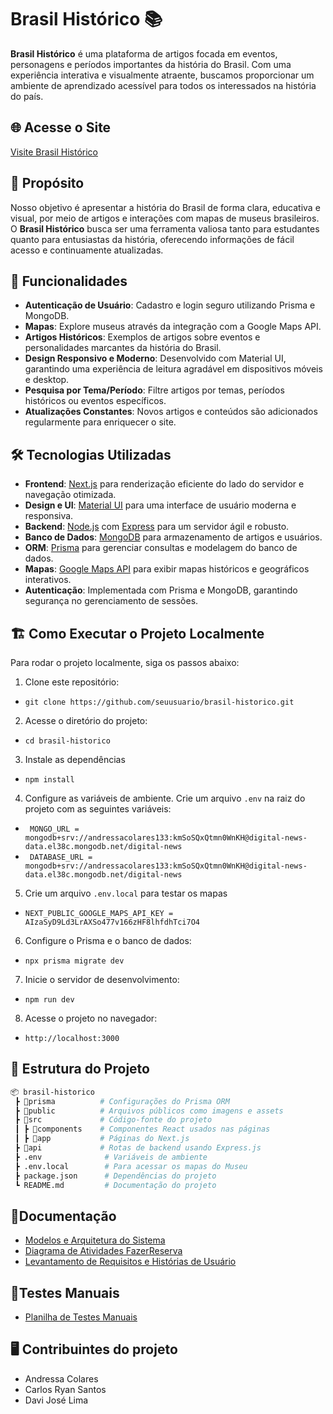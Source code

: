 # Brasil Histórico 📚

**Brasil Histórico** é uma plataforma de artigos focada em eventos, personagens e períodos importantes da história do Brasil. Com uma experiência interativa e visualmente atraente, buscamos proporcionar um ambiente de aprendizado acessível para todos os interessados na história do país.

## 🌐 Acesse o Site
[Visite Brasil Histórico](https://digital-news-app-one.vercel.app/)

## 🎯 Propósito

Nosso objetivo é apresentar a história do Brasil de forma clara, educativa e visual, por meio de artigos  e interações com mapas de museus brasileiros. O **Brasil Histórico** busca ser uma ferramenta valiosa tanto para estudantes quanto para entusiastas da história, oferecendo informações de fácil acesso e continuamente atualizadas.

## 🚀 Funcionalidades

- **Autenticação de Usuário**: Cadastro e login seguro utilizando Prisma e MongoDB.
- **Mapas**: Explore museus através da integração com a Google Maps API.
- **Artigos Históricos**: Exemplos de artigos sobre eventos e personalidades marcantes da história do Brasil.
- **Design Responsivo e Moderno**: Desenvolvido com Material UI, garantindo uma experiência de leitura agradável em dispositivos móveis e desktop.
- **Pesquisa por Tema/Período**: Filtre artigos por temas, períodos históricos ou eventos específicos.
- **Atualizações Constantes**: Novos artigos e conteúdos são adicionados regularmente para enriquecer o site.

## 🛠️ Tecnologias Utilizadas

- **Frontend**: [Next.js](https://nextjs.org/) para renderização eficiente do lado do servidor e navegação otimizada.
- **Design e UI**: [Material UI](https://mui.com/) para uma interface de usuário moderna e responsiva.
- **Backend**: [Node.js](https://nodejs.org/) com [Express](https://expressjs.com/) para um servidor ágil e robusto.
- **Banco de Dados**: [MongoDB](https://www.mongodb.com/) para armazenamento de artigos e usuários.
- **ORM**: [Prisma](https://www.prisma.io/) para gerenciar consultas e modelagem do banco de dados.
- **Mapas**: [Google Maps API](https://developers.google.com/maps) para exibir mapas históricos e geográficos interativos.
- **Autenticação**: Implementada com Prisma e MongoDB, garantindo segurança no gerenciamento de sessões.

## 🏗️ Como Executar o Projeto Localmente

Para rodar o projeto localmente, siga os passos abaixo:

1. Clone este repositório:
  - ``git clone https://github.com/seuusuario/brasil-historico.git``
2. Acesse o diretório do projeto:
- ```cd brasil-historico```
3. Instale as dependências
-  ```npm install```
4. Configure as variáveis de ambiente. Crie um arquivo ```.env``` na raiz do projeto com as seguintes variáveis:
- `` MONGO_URL = mongodb+srv://andressacolares133:kmSoSQxQtmn0WnKH@digital-news-data.el38c.mongodb.net/digital-news``
- `` DATABASE_URL = mongodb+srv://andressacolares133:kmSoSQxQtmn0WnKH@digital-news-data.el38c.mongodb.net/digital-news``
5. Crie um arquivo ``.env.local`` para testar os mapas
- ``NEXT_PUBLIC_GOOGLE_MAPS_API_KEY = AIzaSyD9Ld3LrAXSo477v166zHF8lhfdhTci7O4``
6. Configure o Prisma e o banco de dados:
- ``npx prisma migrate dev``
7. Inicie o servidor de desenvolvimento:
- ``npm run dev``
8. Acesse o projeto no navegador:
- ``http://localhost:3000``
## 🎨 Estrutura do Projeto

```bash
📦 brasil-historico
 ┣ 📂prisma          # Configurações do Prisma ORM
 ┣ 📂public          # Arquivos públicos como imagens e assets
 ┣ 📂src             # Código-fonte do projeto
 ┃ ┣ 📂components    # Componentes React usados nas páginas
 ┃ ┣ 📂app           # Páginas do Next.js
 ┣ 📂api             # Rotas de backend usando Express.js
 ┣ .env              # Variáveis de ambiente
 ┣ .env.local        # Para acessar os mapas do Museu
 ┣ package.json      # Dependências do projeto
 ┗ README.md         # Documentação do projeto
```

## 📄Documentação
- [Modelos e Arquitetura do Sistema](https://github.com/PROJETO-FINAL-ES/Brasil-Historico/blob/master/Documentos/Modelos%20e%20Arquiteturas%20de%20Software.pdf/)
- [Diagrama de Atividades FazerReserva](https://github.com/PROJETO-FINAL-ES/Brasil-Historico/blob/master/Documentos/DiagramaAtividadeFazerReserva.pdf/)
- [Levantamento de Requisitos e Histórias de Usuário](https://github.com/PROJETO-FINAL-ES/Brasil-Historico/blob/master/Documentos/Trabalho%20de%20ES%20-%20Pt.1.pdf/)

## 🧪Testes Manuais
- [Planilha de Testes Manuais](https://github.com/PROJETO-FINAL-ES/Brasil-Historico/blob/master/Documentos/Planilha%20de%20Testes%20-%20Sheet1.pdf/)

## 🖥️ Contribuintes do projeto
- Andressa Colares
- Carlos Ryan Santos
- Davi José Lima


